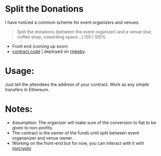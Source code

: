 Split the Donations
====

I have noticed a common scheme for event organizers and venues.

> Split the donations (between the event organizer) and a venue (bar, coffee shop, coworking space...) (50 / 50)%

* Front end (coming up soon)
* [contract code](https://github.com/mohamedhayibor/splitDonations/blob/master/contracts/splitDonations.sol) | deployed on [rinkeby](https://rinkeby.etherscan.io/address/0xe50a24d1bfb94d11df0df6d226d382ddeb451def).

Usage:
=========

Just tell the attendees the address of your contract. Work as any simple transfers in Ethereum.

Notes:
=====

* Assumption: The organizer will make sure of the conversion to fiat to be given to non-profits.
* The contract is the owner of the funds until split between event organanizer and venue owner.
* Working on the front-end but for now, you can interact with it with [mycrypto](https://mycrypto.com/contracts/interact)

